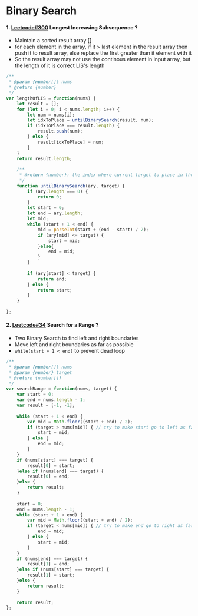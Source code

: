 # Binary Search
#### 1. [Leetcode#300](https://leetcode.com/problems/longest-increasing-subsequence/#/description) Longest Increasing Subsequence ?
- Maintain a sorted result array []
- for each element in the array, if it > last element in the result array then push it to result array, else replace the first greater than it element with it
- So the result array may not use the continous element in input array, but the length of it is correct LIS's length
```javascript
/**
 * @param {number[]} nums
 * @return {number}
 */
var lengthOfLIS = function(nums) {
    let result = [];
    for (let i = 0; i < nums.length; i++) {
        let num = nums[i];
        let idxToPlace = untilBinarySearch(result, num);
        if (idxToPlace === result.length) {
            result.push(num);
        } else {
            result[idxToPlace] = num;
        }
    }
    return result.length;
    
    /**
     * @return {number}: the index where current target to place in the input array
     */
    function untilBinarySearch(ary, target) {
        if (ary.length === 0) {
            return 0;
        }
        let start = 0;
        let end = ary.length;
        let mid;
        while (start + 1 < end) {
            mid = parseInt(start + (end - start) / 2);
            if (ary[mid] <= target) {
                start = mid;
            }else{
                end = mid;
            }
        }
        
        if (ary[start] < target) {
            return end;
        } else {
            return start;
        }
    }
    
};
```
#### 2. [Leetcode#34](https://leetcode.com/problems/search-for-a-range/description/) Search for a Range ?
- Two Binary Search to find left and right boundaries
- Move left and right boundaries as far as possible
- `while(start + 1 < end)` to prevent dead loop
```javascript
/**
 * @param {number[]} nums
 * @param {number} target
 * @return {number[]}
 */
var searchRange = function(nums, target) {
    var start = 0;
    var end = nums.length - 1;
    var result = [-1, -1];
    
    while (start + 1 < end) {
        var mid = Math.floor((start + end) / 2);
        if (target > nums[mid]) { // try to make start go to left as far as possible
            start = mid;
        } else {
            end = mid;
        }
    }
    if (nums[start] === target) {
        result[0] = start;
    }else if (nums[end] === target) {
        result[0] = end;
    }else {
        return result;
    }
    
    start = 0;
    end = nums.length - 1;
    while (start + 1 < end) {
        var mid = Math.floor((start + end) / 2);
        if (target < nums[mid]) { // try to make end go to right as far as possible
            end = mid;
        } else {
            start = mid;
        }
    }
    if (nums[end] === target) {
        result[1] = end;
    }else if (nums[start] === target) {
        result[1] = start;
    }else {
        return result;
    }
    
    return result;
};
```